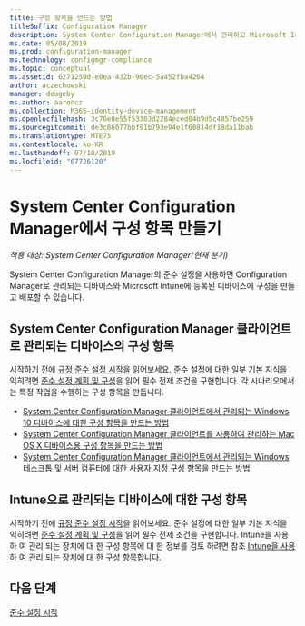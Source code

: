 ```yaml
---
title: 구성 항목을 만드는 방법
titleSuffix: Configuration Manager
description: System Center Configuration Manager에서 관리하고 Microsoft Intune에 등록된 디바이스에 구성을 만들고 배포합니다.
ms.date: 05/08/2019
ms.prod: configuration-manager
ms.technology: configmgr-compliance
ms.topic: conceptual
ms.assetid: 6271259d-e0ea-432b-90ec-5a452fba4264
author: aczechowski
manager: dougeby
ms.author: aaroncz
ms.collection: M365-identity-device-management
ms.openlocfilehash: 3c76e8e55f53303d2284eced04b9d5c4857be259
ms.sourcegitcommit: de3c86077bbf91b793e94e1f60814df18da11bab
ms.translationtype: MTE75
ms.contentlocale: ko-KR
ms.lasthandoff: 07/10/2019
ms.locfileid: "67726120"
---
```

# <a name="create-configuration-items-in-system-center-configuration-manager"></a>System Center Configuration Manager에서 구성 항목 만들기

*적용 대상: System Center Configuration Manager(현재 분기)*

System Center Configuration Manager의 준수 설정을 사용하면 Configuration Manager로 관리되는 디바이스와 Microsoft Intune에 등록된 디바이스에 구성을 만들고 배포할 수 있습니다.

## <a name="configuration-items-for-devices-managed-with-the-system-center-configuration-manager-client"></a>System Center Configuration Manager 클라이언트로 관리되는 디바이스의 구성 항목

시작하기 전에 [규정 준수 설정 시작](../../compliance/get-started/get-started-with-compliance-settings.md)을 읽어보세요. 준수 설정에 대한 일부 기본 지식을 익히려면 [준수 설정 계획 및 구성](../../compliance/plan-design/plan-for-and-configure-compliance-settings.md)을 읽어 필수 전제 조건을 구현합니다. 각 시나리오에서는 특정 작업을 수행하는 구성 항목을 만듭니다.

- [System Center Configuration Manager 클라이언트에서 관리되는 Windows 10 디바이스에 대한 구성 항목을 만드는 방법](../../compliance/deploy-use/create-configuration-items-for-windows-10-devices-managed-with-the-client.md)
- [System Center Configuration Manager 클라이언트를 사용하여 관리하는 Mac OS X 디바이스용 구성 항목을 만드는 방법](../../compliance/deploy-use/create-configuration-items-for-mac-os-x-devices-managed-with-the-client.md)
- [System Center Configuration Manager 클라이언트에서 관리되는 Windows 데스크톱 및 서버 컴퓨터에 대한 사용자 지정 구성 항목을 만드는 방법](../../compliance/deploy-use/create-custom-configuration-items-for-windows-desktop-and-server-computers-managed-with-the-client.md)

## <a name="configuration-items-for-devices-managed-with-intune"></a>Intune으로 관리되는 디바이스에 대한 구성 항목

시작하기 전에 [규정 준수 설정 시작](../../compliance/get-started/get-started-with-compliance-settings.md)을 읽어보세요. 준수 설정에 대한 일부 기본 지식을 익히려면 [준수 설정 계획 및 구성](../../compliance/plan-design/plan-for-and-configure-compliance-settings.md)을 읽어 필수 전제 조건을 구현합니다. Intune을 사용 하 여 관리 되는 장치에 대 한 구성 항목에 대 한 정보를 검토 하려면 참조 [Intune을 사용 하 여 관리 되는 장치에 대 한 구성 항목](../../compliance/deploy-use/configuration-items-for-devices-managed-without-the-client.md)합니다.

## <a name="next-steps"></a>다음 단계

[준수 설정 시작](../../compliance/get-started/get-started-with-compliance-settings.md)
